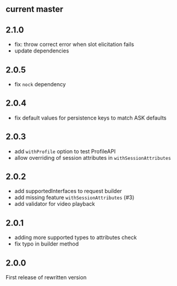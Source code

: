 
## current master

## 2.1.0
* fix: throw correct error when slot elicitation fails
* update dependencies

## 2.0.5
* fix `nock` dependency

## 2.0.4
* fix default values for persistence keys to match ASK defaults

## 2.0.3
* add `withProfile` option to test ProfileAPI
* allow overriding of session attributes in `withSessionAttributes`

## 2.0.2
* add supportedInterfaces to request builder
* add missing feature `withSessionAttributes` (#3)
* add validator for video playback

## 2.0.1
* adding more supported types to attributes check
* fix typo in builder method

## 2.0.0
First release of rewritten version 